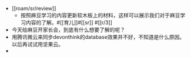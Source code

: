 - [[roam/sr/review]]
    - 按照麻豆学习的内容更新软木板上的材料，这样可以展示我们对于麻豆学习内容的了解。#[[育儿]]#[[sr]] #[[r/3]]
- 今天给麻豆开家长会，到底有什么想要了解的呢？
- 用腾讯微云来同步devonthink的database效果并不好，不知道是什么原因。以后再试试用坚果云。
- 
